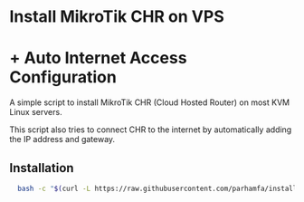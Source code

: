# Install MikroTik CHR on VPS 

# + Auto Internet Access Configuration

A simple script to install MikroTik CHR (Cloud Hosted Router) on most KVM Linux servers.

This script also tries to connect CHR to the internet by automatically adding the IP address and gateway.

## Installation

```bash
  bash -c "$(curl -L https://raw.githubusercontent.com/parhamfa/install-mikrotik-chr-script/main/installer.sh)"
```

